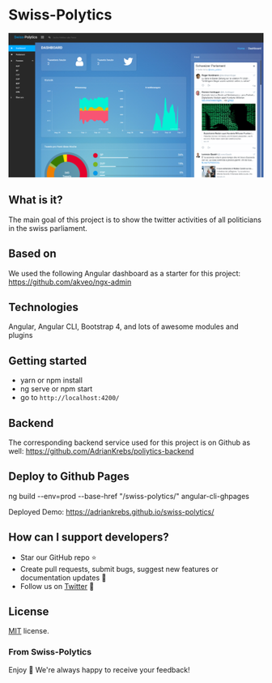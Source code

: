 # Swiss-Polytics

<img src="swiss-politics.PNG" width="600" alt="Dashboard"/></a>

## What is it?
The main goal of this project is to show the twitter activities of all politicians in the swiss parliament.


## Based on
We used the following Angular dashboard as a starter for this project: https://github.com/akveo/ngx-admin

## Technologies
Angular, Angular CLI, Bootstrap 4, and lots of awesome modules and plugins

## Getting started
- yarn or npm install
- ng serve or npm start
- go to `http://localhost:4200/`

## Backend
The corresponding backend service used for this project is on Github as well: 
https://github.com/AdrianKrebs/poliytics-backend

## Deploy to Github Pages
ng build --env=prod --base-href "/swiss-polytics/"
angular-cli-ghpages

Deployed Demo: https://adriankrebs.github.io/swiss-polytics/

## How can I support developers?
- Star our GitHub repo :star:
- Create pull requests, submit bugs, suggest new features or documentation updates :wrench:
- Follow us on [Twitter](https://twitter.com/swiss_polytics) :feet:

## License
[MIT](LICENSE.txt) license.

### From Swiss-Polytics

Enjoy :metal:
We're always happy to receive your feedback!

